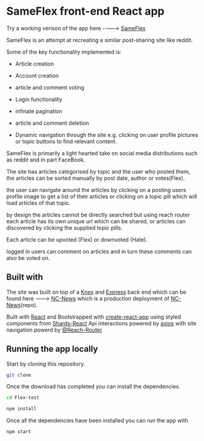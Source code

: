 # SameFlex front-end React app

Try a working verison of the app here ----> [SameFlex](https://sameflex.netlify.com/)

SameFlex is an attempt at recreating a similar post-sharing site like reddit.

Some of the key functionality implemented is:

- Article creation

- Account creation

- article and comment voting

- Login functionality

- infinate pagination

- article and comment deletion

- Dynamic navigation through the site e.g. clicking on user profile pictures or topic buttons to find relevant content.

SameFlex is primarily a light hearted take on social media distributions such as reddit and in part FaceBook.

The site has articles categorised by topic and the user who posted them, the articles can be sorted manually by post date, author or votes(Flex).

the user can navigate around the articles by clicking on a posting users profile image to get a list of their articles or clicking on a topic pill which will load articles of that topic.

by design the articles cannot be directly searched but using reach router each article has its own unique url which can be shared, or articles can discovered by clicking the supplied topic pills.

Each article can be upvoted (Flex) or downvoted (Hate).

logged in users can comment on articles and in turn these comments can also be voted on.

## Built with

The site was built on top of a [Knex](https://knexjs.org/) and [Express](https://expressjs.com/) back end which can be found here ---> [NC-News](https://pure-falls-39051.herokuapp.com/) which is a production deployment of [NC-News](https://github.com/TonyDMorris/NC-News)(repo).

Built with [React](https://reactjs.org/) and Bootstrapped with [create-react-app](https://facebook.github.io/create-react-app/docs/getting-started)
using styled components from [Shards-React](https://designrevision.com/docs/shards-react/getting-started)
Api interactions powered by [axios](https://github.com/axios/axios)
with site navigation powerd by [@Reach-Router](https://reach.tech/router)

## Running the app locally

Start by cloning this repository.

```bash
git clone
```

Once the download has completed you can install the dependencies.

```bash
cd Flex-test
```

```bash
npm install
```

Once all the dependencies have been installed you can run the app with

```bash
npm start
```
